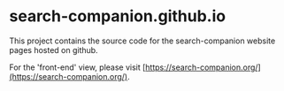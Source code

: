 # search-companion.github.io

This project contains the source code for the search-companion website pages hosted on github.

For the 'front-end' view, please visit [https://search-companion.org/](https://search-companion.org/). 
